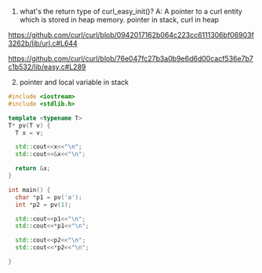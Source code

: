 1. what's the return type of curl_easy_init()?
  A: A pointer to a curl entity which is stored in heap memory.
  pointer in stack, curl in heap

https://github.com/curl/curl/blob/0942017162b064c223cc6111306bf06903f3262b/lib/url.c#L644

https://github.com/curl/curl/blob/76e047fc27b3a0b9e6d6d00cacf536e7b7c1b532/lib/easy.c#L289


2. pointer and local variable in stack

```c++
#include <iostream>
#include <stdlib.h>

template <typename T>
T* pv(T v) {
  T x = v;

  std::cout<<x<<"\n";
  std::cout<<&x<<"\n";

  return &x;
}

int main() {
  char *p1 = pv('a');
  int *p2 = pv(1);

  std::cout<<p1<<"\n";
  std::cout<<*p1<<"\n";

  std::cout<<p2<<"\n";
  std::cout<<*p2<<"\n";

}

```


